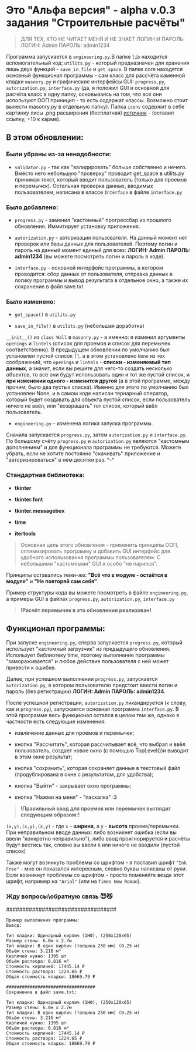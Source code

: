 # Это "Альфа версия" - alpha v.0.3 задания "Строительные расчёты"

> ДЛЯ ТЕХ, КТО НЕ ЧИТАЕТ МЕНЯ И НЕ ЗНАЕТ ЛОГИН И ПАРОЛЬ: ЛОГИН: Admin ПАРОЛЬ: admin1234

Программа запускается в `engineering.py`.В папке `lib` находится вспомогательный код: `utilits.py` - который предназначен для хранения лишь двух функций - `save_in_file` и `get_space`. В папке core находятся основный функционал программы - сам класс для рассчёта каменной кладки `masonry.py` и графические интерфейсы GUI: `progress.py`, `autorization.py`, `interface.py` (да, я положил GUI и основной для расчёта класс в одну папку, основываясь на том, что все они используют ООП приницип - то есть содержат классы. Возможно стоит вынести masonry.py в отдельную папку). Папка `icons` содержит в себе картинку лисы .png расширения (бесплатная) [источник](https://icons8.ru/icon/60297/%D0%BB%D0%B8%D1%81%D0%B0) - (оставил ссылку, +10 к карме).


## В этом обновлении: 

### Были убраны из-за ненадобности:

- `validator.py` - так как "валидировать" больше собственно и нечего. Вместо него небольшую "проверку" проводит get_space в utilits.py принимая текст, который вводит пользователь (только для проемов и перемычек). Остальная проверка данных, вводимых пользователем, написана в классе `Interface` в файле `interface.py`

### Было добавлено:

+ `progress.py` - заменил "кастомный" прогрессбар из прошлого обновления. Иммитирует установку приложения.
  
+ `autorization.py` - авторизация пользователя. На данный момент нет проверок или базы данных для пользователей. Поэтому логин и пароль на данный момент единый для всех: **ЛОГИН: Admin ПАРОЛЬ: admin1234** (вы можете посмотреть логин и пароль в коде).
  
+ `interface.py` - основной интерфейс программы, в котором проводится: сбор данных от пользователя, отправка данных в логику программы и вывод результата в отдельное окно, а также их сохранение в файл save.txt

### Было изменено:

+ `get_space()` в `utilits.py`


+ `save_in_file()` в `utilits.py` (небольшая доработка)

 `__init__()` из `class Wall` в `masonry.py` - а именно: я изменил аргументы `openings` и `lintels` (список для проемов и список для перемычек соответственно). В предыдущем обновлении по умолчанию был установлен пустой список `[]`, а в этом установлено `None` из тех соображений, что `openings` и `lintels` - **списки - изменяемый тип данных**, а значит, если вы решите для чего-то создать несколько объектов, то все они будут использовать один и тот же пустой список, и **при изменении одного - изменится другой** (а в этой программе, между прочим, было два пустых списка). Именно для этого по умолчанию был установлен None, и в самом коде написан тернарный оператор, который будет создавать для объекта пустой список, если пользователь ничего не ввёл, или "возвращать" тот список, который ввёл пользователь.

+ `engineering.py` - изменена логика запуска программы. 

Сначала запускается `progress.py`, затем `autorization.py` и `interface.py`. По большому счёту `progress.py` и `autorization.py` являются "кастомным дополнением" и для функционала программы не требуются. Можете убрать, если не хотите постоянно "скачивать" приложение и "авторизироваться" в нем десятки раз. ^-^

### Стандартная библиотека:

+ **tkinter**

+ **tkinter.font**

+ **tkinter.messagebox**

+ **time**

+ **itertools**


> Основная цель этого обновления - применить принципы ООП, оптимизировать программу и добавить GUI интерфейс для удобного использования программы пользователем. С небольшими "кастомными" GUI я особо "не парился".

Принципы оставались теми-же: **"Всё что в модуле - остаётся в модуле"** и **"Не повторяй сам себя"**.

Пример структуры кода вы можете посмотреть в файле `engineering.py`, а примеры GUI в файлах `progress.py`, `autorization.py`, `interface.py`

> **!Расчёт перемычек в это обновлении реализован!**

## Функционал программы:

При запуске `engineering.py`, сперва запускается `progress.py`, который использует "кастомный загрузчик" из предыдущего обновления. Использует библиотеку time, поэтому выполнение программы "замораживается" и любое действие пользователя с ней может привести к ошибке. 

Далее, при успешном выполнении `progress.py`, запускается `autorization.py`, в котором пользователю предстоит ввести логин и пароль (без регистрации) **ЛОГИН: Admin ПАРОЛЬ: admin1234**. 

После успешной регистрации, `autorization.py` ликвидируется (к слову, как и `progress.py`), запускается основная программа `interface.py`. В этой программе весь функционал остался в целом тем же, однако в частности есть следующие изменения:

- извлечение данных для проемов и перемычек;

- кнопка "Рассчитать", которая рассчитывает всё, что выбрал и ввёл пользователь, создает новое окно (с помощью TopLevel())и выводит в этом окне результат;

- кнопка "сохранить", которая сохраняет данные в текстовый файл (продублирована в окне с результатом, для удобства);

- кнопка "Выйти" - закрывает окно программы;

- кнопка "Нажми на меня" - "пасхалка" :3

> **!Правильный ввод для проемов или перемычек выглядит следующим образом:!**

`(x,y),(x,y),(x,y)` - где `x` - **ширина**, а `y` - **высота** проема/перемычки. При неправильном вводе данных: либо возникнет ошибка (если вы ввели "конкретно неправильно"), либо ввод проигнорируется и расчёты будут вестись так, словно вы ввели `0` или ничего не вводили (пустой список)

Также могут возникуть проблемы со шрифтом - я поставил шрифт `"Ink Free"` - мне он показался интересным, словно буквы написаны от руки. Если возникнут проблемы со шрифтом - просто поменяйте везде этот шрифт, например на `"Arial"` (или на `Times New Roman`).


### Жду вопросы\обратную связь 😈😼

##################################
```
Пример выполнения программы:
Вывод:

Тип кладки: Одинарный кирпич (1НФ), (250x120x65)
Размер стены: 6.0м x 2.7м
Тип кладки: В один кирпич (толщина 250 мм) (0.25 м)
Объём стены: 3.216 м³
Кирпичей нужно: 1395 шт
Объём раствора: 0.816 м³
Стоимость кирпичей: 17445.14 ₽
Стоимость раствора: 1224.65 ₽
Общая стоимость кладки: 18669.79 ₽

##################################
Сохранение в файл save.txt:

Тип кладки: Одинарный кирпич (1НФ), (250x120x65)
Размер стены: 6.0м x 2.7м
Тип кладки: В один кирпич (толщина 250 мм) (0.25 м)
Объём стены: 3.216 м³
Кирпичей нужно: 1395 шт
Объём раствора: 0.816 м³
Стоимость кирпичей: 17445.14 ₽
Стоимость раствора: 1224.65 ₽
Общая стоимость кладки: 18669.79 ₽
```


